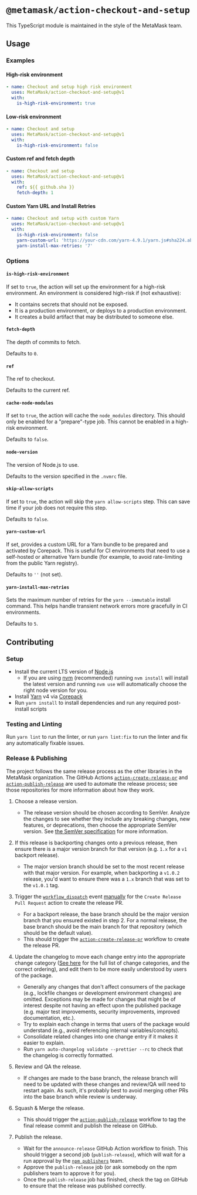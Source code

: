 # `@metamask/action-checkout-and-setup`

This TypeScript module is maintained in the style of the MetaMask team.

## Usage

### Examples

#### High-risk environment

```yaml
- name: Checkout and setup high risk environment
  uses: MetaMask/action-checkout-and-setup@v1
  with:
    is-high-risk-environment: true
```

#### Low-risk environment

```yaml
- name: Checkout and setup
  uses: MetaMask/action-checkout-and-setup@v1
  with:
    is-high-risk-environment: false
```

#### Custom ref and fetch depth

```yaml
- name: Checkout and setup
  uses: MetaMask/action-checkout-and-setup@v1
  with:
    ref: ${{ github.sha }}
    fetch-depth: 1
```

#### Custom Yarn URL and Install Retries

```yaml
- name: Checkout and setup with custom Yarn
  uses: MetaMask/action-checkout-and-setup@v1
  with:
    is-high-risk-environment: false
    yarn-custom-url: 'https://your-cdn.com/yarn-4.9.1/yarn.js#sha224.abc123'
    yarn-install-max-retries: '7'
```

### Options

#### `is-high-risk-environment`

If set to `true`, the action will set up the environment for a high-risk
environment. An environment is considered high-risk if (not exhaustive):

- It contains secrets that should not be exposed.
- It is a production environment, or deploys to a production environment.
- It creates a build artifact that may be distributed to someone else.

#### `fetch-depth`

The depth of commits to fetch.

Defaults to `0`.

#### `ref`

The ref to checkout.

Defaults to the current ref.

#### `cache-node-modules`

If set to `true`, the action will cache the `node_modules` directory. This
should only be enabled for a "prepare"-type job. This cannot be enabled in a
high-risk environment.

Defaults to `false`.

#### `node-version`

The version of Node.js to use.

Defaults to the version specified in the `.nvmrc` file.

#### `skip-allow-scripts`

If set to `true`, the action will skip the `yarn allow-scripts` step. This can save time if your job does not require this step.

Defaults to `false`.

#### `yarn-custom-url`

If set, provides a custom URL for a Yarn bundle to be prepared and activated by Corepack. This is useful for CI environments that need to use a self-hosted or alternative Yarn bundle (for example, to avoid rate-limiting from the public Yarn registry).

Defaults to `''` (not set).

#### `yarn-install-max-retries`

Sets the maximum number of retries for the `yarn --immutable` install command. This helps handle transient network errors more gracefully in CI environments.

Defaults to `5`.

## Contributing

### Setup

- Install the current LTS version of [Node.js](https://nodejs.org)
  - If you are using [nvm](https://github.com/creationix/nvm#installation) (recommended) running `nvm install` will install the latest version and running `nvm use` will automatically choose the right node version for you.
- Install [Yarn](https://yarnpkg.com) v4 via [Corepack](https://github.com/nodejs/corepack?tab=readme-ov-file#how-to-install)
- Run `yarn install` to install dependencies and run any required post-install scripts

### Testing and Linting

Run `yarn lint` to run the linter, or run `yarn lint:fix` to run the linter and
fix any automatically fixable issues.

### Release & Publishing

The project follows the same release process as the other libraries in the
MetaMask organization. The GitHub Actions [`action-create-release-pr`](https://github.com/MetaMask/action-create-release-pr)
and [`action-publish-release`](https://github.com/MetaMask/action-publish-release)
are used to automate the release process; see those repositories for more
information about how they work.

1. Choose a release version.

   - The release version should be chosen according to SemVer. Analyze the
     changes to see whether they include any breaking changes, new features,
     or deprecations, then choose the appropriate SemVer version. See
     [the SemVer specification](https://semver.org/) for more information.

2. If this release is backporting changes onto a previous release, then ensure
   there is a major version branch for that version (e.g. `1.x` for a `v1`
   backport release).

   - The major version branch should be set to the most recent release with that
     major version. For example, when backporting a `v1.0.2` release, you'd want
     to ensure there was a `1.x` branch that was set to the `v1.0.1` tag.

3. Trigger the [`workflow_dispatch`](https://docs.github.com/en/actions/reference/events-that-trigger-workflows#workflow_dispatch)
   event [manually](https://docs.github.com/en/actions/managing-workflow-runs/manually-running-a-workflow)
   for the `Create Release Pull Request` action to create the release PR.

   - For a backport release, the base branch should be the major version branch
     that you ensured existed in step 2. For a normal release, the base branch
     should be the main branch for that repository (which should be the default value).
   - This should trigger the [`action-create-release-pr`](https://github.com/MetaMask/action-create-release-pr)
     workflow to create the release PR.

4. Update the changelog to move each change entry into the appropriate change
   category ([See here](https://keepachangelog.com/en/1.0.0/#types) for the full
   list of change categories, and the correct ordering), and edit them to be
   more easily understood by users of the package.

   - Generally any changes that don't affect consumers of the package (e.g.,
     lockfile changes or development environment changes) are omitted.
     Exceptions may be made for changes that might be of interest despite not
     having an effect upon the published package (e.g. major test improvements,
     security improvements, improved documentation, etc.).
   - Try to explain each change in terms that users of the package would
     understand (e.g., avoid referencing internal variables/concepts).
   - Consolidate related changes into one change entry if it makes it easier to
     explain.
   - Run `yarn auto-changelog validate --prettier --rc` to check that the
     changelog is correctly formatted.

5. Review and QA the release.

   - If changes are made to the base branch, the release branch will need to be
     updated with these changes and review/QA will need to restart again. As
     such, it's probably best to avoid merging other PRs into the base branch
     while review is underway.

6. Squash & Merge the release.

   - This should trigger the [`action-publish-release`](https://github.com/MetaMask/action-publish-release)
     workflow to tag the final release commit and publish the release on GitHub.

7. Publish the release.

   - Wait for the `announce-release` GitHub Action workflow to finish. This
     should trigger a second job (`publish-release`), which will wait for a run
     approval by the [`npm publishers`](https://github.com/orgs/MetaMask/teams/npm-publishers)
     team.
   - Approve the `publish-release` job (or ask somebody on the npm publishers team
     to approve it for you).
   - Once the `publish-release` job has finished, check the tag on GitHub to
     ensure that the release was published correctly.
